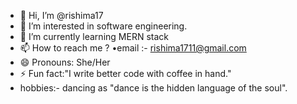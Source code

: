 - 👋 Hi, I’m @rishima17
- 👀 I’m interested in software engineering.
- 🌱 I’m currently learning MERN stack
- 📫 How to reach me ?
 •email :- rishima1711@gmail.com
- 😄 Pronouns: She/Her
- ⚡ Fun fact:"I write better code with coffee in hand."
- hobbies:- dancing as "dance is the hidden language of the soul".


<!---
rishima17/rishima17 is a ✨ special ✨ repository because its `README.md` (this file) appears on your GitHub profile.
You can click the Preview link to take a look at your changes.
--->
